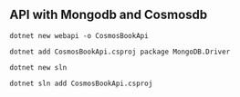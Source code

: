 ## API with Mongodb and Cosmosdb


`dotnet new webapi -o CosmosBookApi`


`dotnet add CosmosBookApi.csproj package MongoDB.Driver`

`dotnet new sln`

`dotnet sln add CosmosBookApi.csproj`



